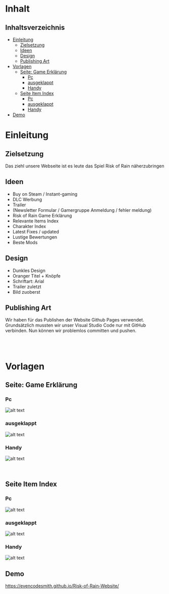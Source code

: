 <h1> Inhalt </h1>

## Inhaltsverzeichnis

- [Einleitung](#einleitung)
  - [Zielsetzung](#zielsetzung)
  - [Ideen](#ideen)
  - [Design](#design)
  - [Publishing Art](#publishing-art)
- [Vorlagen](#vorlagen)
  - [Seite: Game Erklärung](#seite-game-erklärung)
    - [Pc](#pc)
    - [ausgeklappt](#ausgeklappt)
    - [Handy](#handy)
  - [Seite Item Index](#seite-item-index)
    - [Pc](#pc-1)
    - [ausgeklappt](#ausgeklappt-1)
    - [Handy](#handy-1)
- [Demo](#demo)

# Einleitung

## Zielsetzung

Das ziehl unsere Webseite ist es leute das Spiel Risk of Rain näherzubringen

## Ideen

<!--Alles in klammer sind noch unklar -->

- Buy on Steam / Instant-gaming
- DLC Werbung
- Trailer
- (Newsletter Formular / Gamergruppe Anmeldung / fehler meldung)
- Risk of Rain Game Erklärung
- Relevante Items Index
- Charakter Index
- Latest Fixes / updated
- Lustige Bewertungen
- Beste Mods

## Design

- Dunkles Design
- Oranger Titel + Knöpfe
- Schriftart: Arial
- Trailer zuletzt
- Bild zuoberst

## Publishing Art

Wir haben für das Publishen der Website Github Pages verwendet. Grundsätzlich mussten wir unser Visual Studio Code nur mit GitHub verbinden. Nun können wir problemlos committen und pushen.

<br>
<br>

# Vorlagen

## Seite: Game Erklärung

### Pc

![alt text](resources/images/Pc.png)

### ausgeklappt

![alt text](resources/images/Ausgeklappt.png)

### Handy

![alt text](resources/images/Handy.png)

<br>

## Seite Item Index

### Pc

![alt text](resources/images/IteamPc.png)

### ausgeklappt

![alt text](resources/images/ItemAusgeklappt.png)

### Handy

![alt text](resources/images/ItemHandy.png)

## Demo

https://evencodesmith.github.io/Risk-of-Rain-Website/
